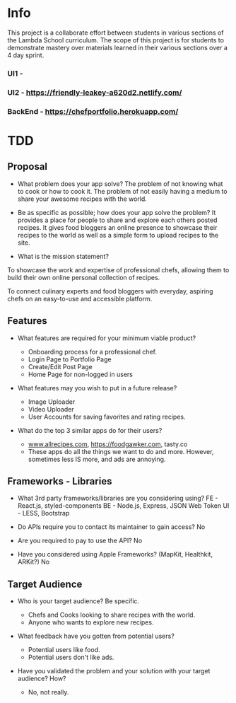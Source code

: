 # Info
This project is a collaborate effort between students in various sections of the Lambda School curriculum.
The scope of this project is for students to demonstrate mastery over materials learned in their various sections over a 4 day sprint.

### UI1 - 
### UI2 - https://friendly-leakey-a620d2.netlify.com/
### BackEnd - https://chefportfolio.herokuapp.com/

# TDD

## Proposal

- What problem does your app solve?
	The problem of not knowing what to cook or how to cook it.  The problem of not easily having a medium to share your awesome recipes with the world.

- Be as specific as possible; how does your app solve the problem?
	It provides a place for people to share and explore each others posted recipes. It gives food bloggers an online presence to showcase their recipes to the world as well as a simple form to upload recipes to the site.

- What is the mission statement?

To showcase the work and expertise of professional chefs, allowing them to build their own online personal collection of recipes.

To connect culinary experts and food bloggers with everyday, aspiring chefs on an easy-to-use and accessible platform. 


## Features

- What features are required for your minimum viable product?
	- Onboarding process for a professional chef.
	- Login Page to Portfolio Page
	- Create/Edit Post Page
	- Home Page for non-logged in users
	
- What features may you wish to put in a future release?
	- Image Uploader
	- Video Uploader
	- User Accounts for saving favorites and rating recipes.

- What do the top 3 similar apps do for their users?
	- www.allrecipes.com,  https://foodgawker.com, tasty.co
	- These apps do all the things we want to do and more.  However, sometimes less IS more, and ads are annoying.

## Frameworks - Libraries

- What 3rd party frameworks/libraries are you considering using?
	FE - React.js, styled-components
	BE -  Node.js, Express, JSON Web Token
	UI - LESS, Bootstrap

- Do APIs require you to contact its maintainer to gain access? 	No
- Are you required to pay to use the API?	No
- Have you considered using Apple Frameworks? (MapKit, Healthkit, ARKit?) No



## Target Audience

- Who is your target audience? Be specific.
	- Chefs and Cooks looking to share recipes with the world.
	- Anyone who wants to explore new recipes.

- What feedback have you gotten from potential users?
	- Potential users like food.
	- Potential users don't like ads.

- Have you validated the problem and your solution with your target audience? How?
	- No, not really.
